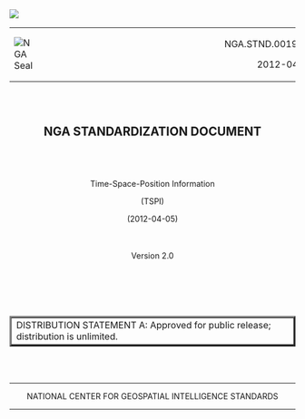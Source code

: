 <img src="https://cloud.githubusercontent.com/assets/4232463/7571851/46459248-f7e8-11e4-9569-23413edabb99.jpg">
<table width="400">
<tr>
<td><img src="https://cloud.githubusercontent.com/assets/4232463/7571060/e68c2042-f7e2-11e4-9cca-13ab92fcb5eb.jpg" alt="NGA Seal"></td>
<td></td><td></td><td></td><td></td><td></td><td></td><td></td><td></td><td></td><td></td><td></td><td></td><td></td><td></td><td></td><td></td><td></td><td></td><td></td><td></td>
<td><p align="right">NGA.STND.0019_2.0  
<p align="right">2012-04-05</td>
</tr>
</table>
  
  
  
  
  
  
<h2>  
<br>
<p align="center"><b>NGA STANDARDIZATION DOCUMENT</b>
<br>
<br>  
<br>
  
</h2> 
<p align="center">Time-Space-Position Information
<p align="center">(TSPI)  
<p align="center">(2012-04-05)  
</h2> 
<br>
<br>    
<br>    

    
      
  
<p align="center">Version 2.0

<br><br><br><br>





<table border="3">
<tr><td>DISTRIBUTION STATEMENT A:   Approved for public release; distribution is unlimited.</td></tr>
</table>
 
<br><br>



<hr size="3" />
<p align="center">NATIONAL CENTER FOR GEOSPATIAL INTELLIGENCE STANDARDS
<hr size="3" />
